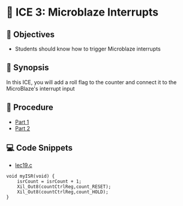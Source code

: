 # 🔬 ICE 3: Microblaze Interrupts

## 📌 Objectives

- Students should know how to trigger Microblaze interrupts

## 📜 Synopsis

In this ICE, you will add a roll flag to the counter and connect it to the MicroBlaze's interrupt input

## 🧮 Procedure

- [Part 1](https://guidejar.com/guides/d4b787e3-ba6d-4aeb-aa3a-b8b560b7f9b6)
- [Part 2](https://guidejar.com/guides/beb6e748-f2a7-487c-81b1-6f7f24f73ac6)

## 💻 Code Snippets
- [lec19.c](https://georgeyork.github.io/ECE383_web/lecture/code/lec19.c)

```{code-block} c
void myISR(void) {
	isrCount = isrCount + 1;
	Xil_Out8(countCtrlReg,count_RESET);
	Xil_Out8(countCtrlReg,count_HOLD);
}
```


